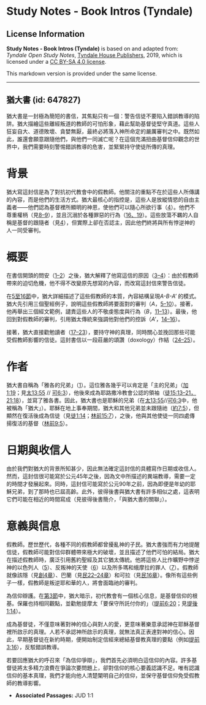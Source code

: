 # Study Notes - Book Intros (Tyndale)

## License Information

**Study Notes - Book Intros (Tyndale)** is based on and adapted from: _Tyndale Open Study Notes_, [Tyndale House Publishers](https://tyndaleopenresources.com/), 2019, which is licensed under a [CC BY-SA 4.0 license](https://creativecommons.org/licenses/by-sa/4.0/legalcode.en).

This markdown version is provided under the same license.



--------------------------------

## 猶大書 (id: 647827)

猶大書是一封極為簡短的書信，其焦點只有一個：警告信徒不要陷入錯誤教導的陷阱。猶大描繪這些離經叛道的教師的可怕形象，藉此幫助基督徒堅守真道。這些人狂妄自大、道德敗壞、貪婪無厭，最終必將落入神所命定的嚴厲審判之中。既然如此，誰還會願意跟隨他們，與他們一同滅亡呢？在這個充滿扭曲基督信仰觀念的世界中，我們需要時刻警惕錯誤教導的危害，並緊緊持守使徒所傳的真理。

背景
==

猶大寫這封信是為了對抗初代教會中的假教師。他關注的重點不在於這些人所傳講的內容，而是他們的生活方式。猶大最核心的指控是，這些人是放縱情慾的自由主義者——他們認為基督裡所顯明的神恩，使他們可以隨心所欲行事（[4](https://ref.ly/Jude1:4)）。他們不尊重權柄（見[8–9](https://ref.ly/Jude1:8-Jude1:9)），並且沉溺於各種罪惡的行為（[16、](https://ref.ly/Jude1:16)[19](https://ref.ly/Jude1:19)）。這些放蕩不羈的人自稱是基督的跟隨者（見[4](https://ref.ly/Jude1:4)），但實際上卻在否認主，因此他們終將與所有悖逆神的人一同受審判。

概要
==

在書信開頭的問安（[1–2](https://ref.ly/Jude1:1-Jude1:2)）之後，猶大解釋了他寫這信的原因（[3–4](https://ref.ly/Jude1:3-Jude1:4)）：由於假教師帶來的迫切危機，他不得不改變原先想寫的內容，而改寫這封信來警告信徒。

在[5至16節](https://ref.ly/Jude1:5-Jude1:16)中，猶大詳細描述了這些假教師的本質，內容結構呈現*A\-B\-A’* 的模式。猶大先引用三個聖經例子，說明這些假教師將要面對的審判（*A*，[5–10](https://ref.ly/Jude1:5-Jude1:10)）。接著，他再舉出三個經文範例，譴責這些人的不敬虔態度與行為（*B*，[11–13](https://ref.ly/Jude1:11-Jude1:13)）。最後，他回到對假教師的審判，引用猶太傳統來強調他對他們的控訴（*A’*，[14–16](https://ref.ly/Jude1:14-Jude1:16)）。

接著，猶大直接勸勉讀者（[17–23](https://ref.ly/Jude1:17-Jude1:23)），要持守神的真理，同時關心並挽回那些可能受假教師影響的信徒。這封書信以一段莊嚴的頌讚（doxology）作結（[24–25](https://ref.ly/Jude1:24-Jude1:25)）。

作者
==

猶大書自稱為「雅各的兄弟」（[1](https://ref.ly/Jude1:1)）。這位雅各幾乎可以肯定是「主的兄弟」（[加1:19](https://ref.ly/Gal1:19)；見[太13:55](https://ref.ly/Matt13:55) // [可6:3](https://ref.ly/Mark6:3)），他後來成為耶路撒冷教會公認的領袖（[徒15:13–21，](https://ref.ly/Acts15:13-Acts15:21)[21:18](https://ref.ly/Acts21:18)），並寫了雅各書。因此，猶大書也是耶穌的兄弟（在[太13:55](https://ref.ly/Matt13:55)//[可6:3](https://ref.ly/Mark6:3)中，他被稱為「猶大」）。耶穌在地上事奉期間，猶大和其他兄弟並未跟隨祂（[約7:5](https://ref.ly/John7:5)），但顯然在復活後成為信徒（見[徒1:14](https://ref.ly/Acts1:14)；[林前15:7](https://ref.ly/1Cor15:7)），之後，他與其他使徒一同四處傳揚復活的基督（[林前9:5](https://ref.ly/1Cor9:5)）。

日期與收信人
======

由於我們對猶大的背景所知甚少，因此無法確定這封信的具體寫作日期或收信人。然而，這封信很可能寫於公元45年之後，因為文中所描述的異端教導，需要一定的時間才發展起來。同時，這封信可能寫於公元90年之前，因為即便是年幼的耶穌兄弟，到了那時也已屆高齡。此外，彼得後書與猶大書有許多相似之處，這表明它們可能在相近的時間寫成（見彼得後書簡介，「與猶大書的關聯」）。

意義與信息
=====

假教師。歷世歷代，各種不同的假教師都曾擾亂神的子民。猶大書強而有力地提醒信徒，假教師可能對信仰群體帶來極大的破壞，並且描述了他們可怕的結局。猶大在描述假教師時，廣泛引用舊約聖經及其它猶太傳統。他將這些人比作曠野中悖逆神的以色列人（[5](https://ref.ly/Jude1:5)）、反叛神的天使（[6](https://ref.ly/Jude1:6)）以及所多瑪和蛾摩拉的罪人（[7](https://ref.ly/Jude1:7)）。假教師就像該隱（見[創4章](https://ref.ly/Gen4:1-Gen4:26)）、巴蘭（見[民22–24章](https://ref.ly/Num22:1-Num24:25)）和可拉（見[民16章](https://ref.ly/Num16:1-Num16:50)）。像所有這些例子一樣，假教師是叛逆耶和華的人，將會面臨祂的審判。

為信仰辯護。在[第3節](https://ref.ly/Jude1:3)中，猶大暗示，初代教會有一個核心信息，是基督信仰的根基。保羅也持相同觀點，並勸勉提摩太「要保守所託付你的」（[提前6:20](https://ref.ly/1Tim6:20)；見[提後1:14](https://ref.ly/2Tim1:14)）。

成為基督徒，不僅意味著對神的信心與對人的愛，更意味著樂意承認神在耶穌基督裡所啟示的真理。人若不承認神所啟示的真理，就無法真正表達對神的信心。因此，早期基督徒在新約時期，便開始制定信經來總結基督教真理的要點（例如[提前3:16](https://ref.ly/1Tim3:16)），反駁錯誤教導。

若要回應猶大的呼召來「為信仰爭辯」，我們首先必須明白這信仰的內容。許多基督徒將太多精力浪費在爭論次要問題上，卻對信仰的核心要義認識不足。唯有認識信仰的基本真理，我們才能向他人清楚闡明自己的信仰，並保守基督信仰免受假教師的教導影響。

* **Associated Passages:** JUD 1:1

